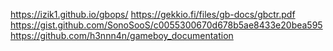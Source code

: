 https://izik1.github.io/gbops/
https://gekkio.fi/files/gb-docs/gbctr.pdf
https://gist.github.com/SonoSooS/c0055300670d678b5ae8433e20bea595
https://github.com/h3nnn4n/gameboy_documentation